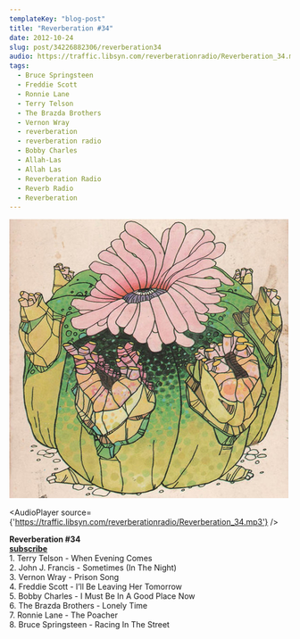 ```yaml
---
templateKey: "blog-post"
title: "Reverberation #34"
date: 2012-10-24
slug: post/34226882306/reverberation34
audio: https://traffic.libsyn.com/reverberationradio/Reverberation_34.mp3
tags:
  - Bruce Springsteen
  - Freddie Scott
  - Ronnie Lane
  - Terry Telson
  - The Brazda Brothers
  - Vernon Wray
  - reverberation
  - reverberation radio
  - Bobby Charles
  - Allah-Las
  - Allah Las
  - Reverberation Radio
  - Reverb Radio
  - Reverberation
---
```


![Reverberation #34](../images/04c1361116eb153b6e2da5ee747f555a0afaa4dedeead311f0a2444f6cfae87e.jpg)

<AudioPlayer source={'https://traffic.libsyn.com/reverberationradio/Reverberation_34.mp3'} />

<p><strong>Reverberation #34<br /></strong><strong><a href="https://itunes.apple.com/us/podcast/reverberation-radio/id520739212?ign-mpt=uo%3D4" title="subscribe" target="_blank">subscribe</a></strong><strong><br /></strong>1. Terry Telson - When Evening Comes<br />2. John J. Francis - Sometimes (In The Night)<br />3. Vernon Wray - Prison Song<br />4. Freddie Scott - I&rsquo;ll Be Leaving Her Tomorrow<br />5. Bobby Charles - I Must Be In A Good Place Now<br />6. The Brazda Brothers - Lonely Time<br />7. Ronnie Lane - The Poacher<br />8. Bruce Springsteen - Racing In The Street</p>
